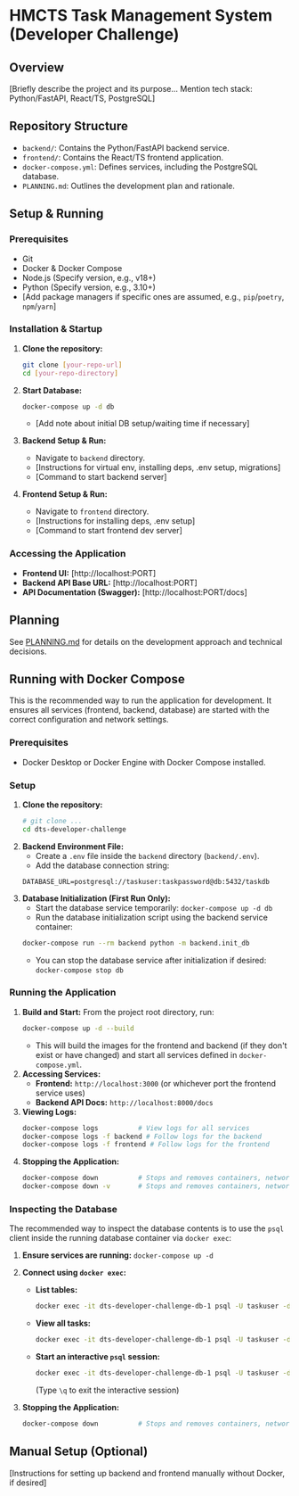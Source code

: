 # HMCTS Task Management System (Developer Challenge)

## Overview

[Briefly describe the project and its purpose... Mention tech stack: Python/FastAPI, React/TS, PostgreSQL]

## Repository Structure

- `backend/`: Contains the Python/FastAPI backend service.
- `frontend/`: Contains the React/TS frontend application.
- `docker-compose.yml`: Defines services, including the PostgreSQL database.
- `PLANNING.md`: Outlines the development plan and rationale.

## Setup & Running

### Prerequisites

- Git
- Docker & Docker Compose
- Node.js (Specify version, e.g., v18+)
- Python (Specify version, e.g., 3.10+)
- [Add package managers if specific ones are assumed, e.g., `pip`/`poetry`, `npm`/`yarn`]

### Installation & Startup

1.  **Clone the repository:**

    ```bash
    git clone [your-repo-url]
    cd [your-repo-directory]
    ```

2.  **Start Database:**

    ```bash
    docker-compose up -d db
    ```

    - [Add note about initial DB setup/waiting time if necessary]

3.  **Backend Setup & Run:**

    - Navigate to `backend` directory.
    - [Instructions for virtual env, installing deps, .env setup, migrations]
    - [Command to start backend server]

4.  **Frontend Setup & Run:**
    - Navigate to `frontend` directory.
    - [Instructions for installing deps, .env setup]
    - [Command to start frontend dev server]

### Accessing the Application

- **Frontend UI:** [http://localhost:PORT]
- **Backend API Base URL:** [http://localhost:PORT]
- **API Documentation (Swagger):** [http://localhost:PORT/docs]

## Planning

See [PLANNING.md](PLANNING.md) for details on the development approach and technical decisions.

## Running with Docker Compose

This is the recommended way to run the application for development. It ensures all services (frontend, backend, database) are started with the correct configuration and network settings.

### Prerequisites

- Docker Desktop or Docker Engine with Docker Compose installed.

### Setup

1.  **Clone the repository:**
    ```bash
    # git clone ...
    cd dts-developer-challenge
    ```
2.  **Backend Environment File:**
    - Create a `.env` file inside the `backend` directory (`backend/.env`).
    - Add the database connection string:
    ```dotenv
    DATABASE_URL=postgresql://taskuser:taskpassword@db:5432/taskdb
    ```
3.  **Database Initialization (First Run Only):**
    - Start the database service temporarily: `docker-compose up -d db`
    - Run the database initialization script using the backend service container:
    ```bash
    docker-compose run --rm backend python -m backend.init_db
    ```
    - You can stop the database service after initialization if desired: `docker-compose stop db`

### Running the Application

1.  **Build and Start:** From the project root directory, run:
    ```bash
    docker-compose up -d --build
    ```
    - This will build the images for the frontend and backend (if they don't exist or have changed) and start all services defined in `docker-compose.yml`.
2.  **Accessing Services:**
    - **Frontend:** `http://localhost:3000` (or whichever port the frontend service uses)
    - **Backend API Docs:** `http://localhost:8000/docs`
3.  **Viewing Logs:**
    ```bash
    docker-compose logs          # View logs for all services
    docker-compose logs -f backend # Follow logs for the backend
    docker-compose logs -f frontend # Follow logs for the frontend
    ```
4.  **Stopping the Application:**
    ```bash
    docker-compose down          # Stops and removes containers, networks
    docker-compose down -v       # Stops and removes containers, networks, AND volumes (deletes DB data)
    ```

### Inspecting the Database

The recommended way to inspect the database contents is to use the `psql` client inside the running database container via `docker exec`:

1.  **Ensure services are running:** `docker-compose up -d`
2.  **Connect using `docker exec`:**

    - **List tables:**
      ```bash
      docker exec -it dts-developer-challenge-db-1 psql -U taskuser -d taskdb -c "\dt"
      ```
    - **View all tasks:**
      ```bash
      docker exec -it dts-developer-challenge-db-1 psql -U taskuser -d taskdb -c "SELECT * FROM tasks;"
      ```
    - **Start an interactive `psql` session:**
      ```bash
      docker exec -it dts-developer-challenge-db-1 psql -U taskuser -d taskdb
      ```
      (Type `\q` to exit the interactive session)

3.  **Stopping the Application:**
    ```bash
    docker-compose down          # Stops and removes containers, networks
    ```

## Manual Setup (Optional)

[Instructions for setting up backend and frontend manually without Docker, if desired]
